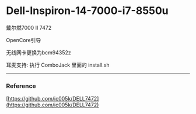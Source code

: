 # Dell-Inspiron-14-7000-i7-8550u
戴尔燃7000 II 7472

OpenCore引导

无线网卡更换为bcm94352z

耳麦支持: 执行 ComboJack 里面的 install.sh

--- 

### Reference
[https://github.com/ic005k/DELL7472](https://github.com/ic005k/DELL7472)
